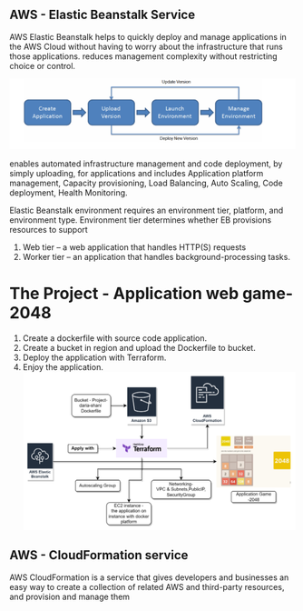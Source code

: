 ## **AWS - Elastic Beanstalk Service** 

AWS Elastic Beanstalk helps to quickly deploy and manage applications in the AWS Cloud without having to worry about the infrastructure that runs those applications. reduces management complexity without restricting choice or control.

![img.png](pictures/img.png)

enables automated infrastructure management and code deployment, by simply uploading, for applications and includes
Application platform management,
Capacity provisioning,
Load Balancing,
Auto Scaling,
Code deployment,
Health Monitoring.

Elastic Beanstalk environment requires an environment tier, platform, and
environment type.
Environment tier determines whether EB provisions resources to support
1) Web tier – a web application that handles HTTP(S) requests
2) Worker tier – an application that handles background-processing tasks.

# **The Project - Application web game-2048**
1) Create a dockerfile with source code application.
2) Create a bucket in region and upload the Dockerfile to bucket.
3) Deploy the application with Terraform.
4) Enjoy the application.
![img_1.png](pictures/img_1.png)


## **AWS - CloudFormation service**

AWS CloudFormation is a service that gives developers and businesses an easy way to create a collection of related AWS and third-party resources, and provision and manage them